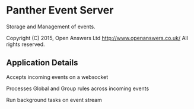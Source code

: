 Panther Event Server
=================

Storage and Management of events.

Copyright (C) 2015, Open Answers Ltd http://www.openanswers.co.uk/
All rights reserved.

## Application Details

Accepts incoming events on a websocket

Processes Global and Group rules across incoming events

Run background tasks on event stream


